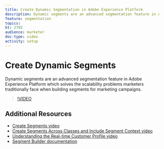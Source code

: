 ```yaml
---
title: Create Dynamic Segmentation in Adobe Experience Platform
description: Dynamic segments are an advanced segmentation feature in Adobe Experience Platform which solves the scalability problems marketers traditionally face when building segments for marketing campaigns.
feature: segmentation
topics:
kt: 2705
audience: marketer
doc-type: video
activity: setup
---
```


# Create Dynamic Segments

Dynamic segments are an advanced segmentation feature in Adobe Experience Platform which solves the scalability problems marketers traditionally face when building segments for marketing campaigns.

>[!VIDEO](https://video.tv.adobe.com/v/27428?quality=12&learn=on)

## Additional Resources

* [Create Segments video](create-segments.md)
* [Create Segments Across Classes and Include Segment Context video](create-segments-across-classes-and-include-segment-context.md)
* [Understanding the Real-time Customer Profile video](../profiles/bring-data-into-the-real-time-customer-profile.md)
* [Segment Builder documentation](https://www.adobe.io/apis/experienceplatform/home/profile-identity-segmentation/profile-identity-segmentation-services.html#!api-specification/markdown/narrative/technical_overview/segmentation/segment-builder-guide.md)
